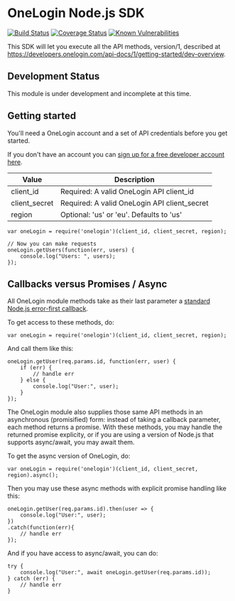 # OneLogin Node.js SDK

[![Build Status](https://travis-ci.org/BobDickinson/onelogin.svg?branch=master)](https://travis-ci.org/BobDickinson/onelogin)
[![Coverage Status](https://coveralls.io/repos/github/BobDickinson/onelogin/badge.svg?branch=master)](https://coveralls.io/github/BobDickinson/onelogin?branch=master)
[![Known Vulnerabilities](https://snyk.io/test/github/BobDickinson/onelogin/badge.svg)](https://snyk.io/test/github/BobDickinson/onelogin)

This SDK will let you execute all the API methods, version/1, described at https://developers.onelogin.com/api-docs/1/getting-started/dev-overview.

## Development Status

This module is under development and incomplete at this time.

## Getting started

You'll need a OneLogin account and a set of API credentials before you get started.

If you don't have an account you can [sign up for a free developer account here](https://www.onelogin.com/developer-signup).

| Value         | Description |
| ------------- | ----------- |
| client_id     | Required: A valid OneLogin API client_id |
| client_secret | Required: A valid OneLogin API client_secret |
| region        | Optional: 'us' or 'eu'. Defaults to 'us' |

    var oneLogin = require('onelogin')(client_id, client_secret, region);

    // Now you can make requests 
    oneLogin.getUsers(function(err, users) {
        console.log("Users: ", users);
    });

## Callbacks versus Promises / Async

All OneLogin module methods take as their last parameter a [standard Node.js error-first callback](http://fredkschott.com/post/2014/03/understanding-error-first-callbacks-in-node-js/).

To get access to these methods, do:

    var oneLogin = require('onelogin')(client_id, client_secret, region);

And call them like this:

    oneLogin.getUser(req.params.id, function(err, user) {
        if (err) {
            // handle err
        } else {
            console.log("User:", user);
        }
    });

The OneLogin module also supplies those same API methods in an asynchronous (promisified) form: instead of taking a callback parameter, each method returns a promise.  With these methods, you may handle the returned promise explicity, or if you are using a version of Node.js that supports async/await, you may await them.

To get the async version of OneLogin, do:

    var oneLogin = require('onelogin')(client_id, client_secret, region).async();

Then you may use these async methods with explicit promise handling like this:

    oneLogin.getUser(req.params.id).then(user => {
        console.log("User:", user);     
    })
    .catch(function(err){
        // handle err
    });

And if you have access to async/await, you can do:

    try {
        console.log("User:", await oneLogin.getUser(req.params.id));     
    } catch (err) {
        // handle err
    }
